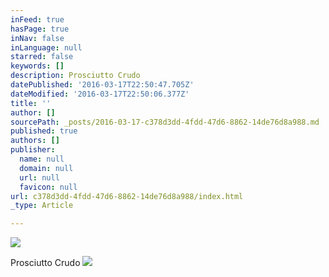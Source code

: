 ```yaml
---
inFeed: true
hasPage: true
inNav: false
inLanguage: null
starred: false
keywords: []
description: Prosciutto Crudo
datePublished: '2016-03-17T22:50:47.705Z'
dateModified: '2016-03-17T22:50:06.377Z'
title: ''
author: []
sourcePath: _posts/2016-03-17-c378d3dd-4fdd-47d6-8862-14de76d8a988.md
published: true
authors: []
publisher:
  name: null
  domain: null
  url: null
  favicon: null
url: c378d3dd-4fdd-47d6-8862-14de76d8a988/index.html
_type: Article

---
```

![](https://the-grid-user-content.s3-us-west-2.amazonaws.com/5ca61c14-f842-4912-801a-600f9cba68f0.jpg)

Prosciutto Crudo
![](https://the-grid-user-content.s3-us-west-2.amazonaws.com/19daeda1-7b85-4d16-8d8c-b768e3d88f32.jpg)